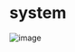 # system
![image](https://user-images.githubusercontent.com/92812906/199157671-1f0f1b5d-86d7-4a68-9fe3-f1591b557aab.png)
